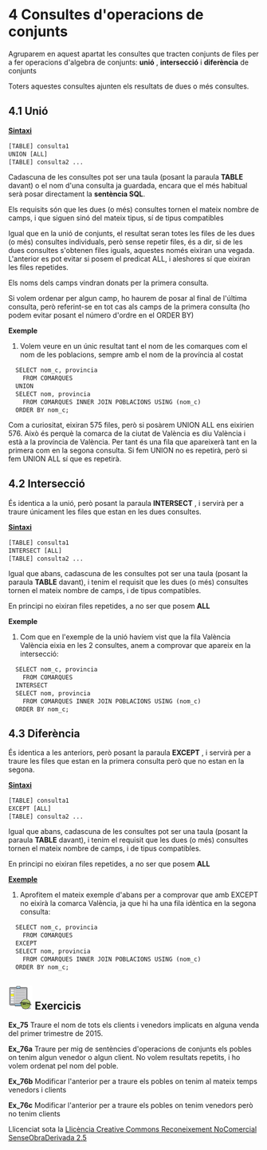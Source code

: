 # 4 Consultes d'operacions de conjunts

Agruparem en aquest apartat les consultes que tracten conjunts de files per a
fer operacions d'algebra de conjunts: **unió** , **intersecció** i
**diferència** de conjunts

Toters aquestes consultes ajunten els resultats de dues o més consultes.

## 4.1 Unió

**<u>Sintaxi</u>**

```
[TABLE] consulta1  
UNION [ALL]  
[TABLE] consulta2 ...
```
Cadascuna de les consultes pot ser una taula (posant la paraula **TABLE**
davant) o el nom d'una consulta ja guardada, encara que el més habitual serà
posar directament la **sentència SQL**.

Els requisits són que les dues (o més) consultes tornen el mateix nombre de
camps, i que siguen sinó del mateix tipus, sí de tipus compatibles

Igual que en la unió de conjunts, el resultat seran totes les files de les
dues (o més) consultes individuals, però sense repetir files, és a dir, si de
les dues consultes s'obtenen files iguals, aquestes només eixiran una vegada.
L'anterior es pot evitar si posem el predicat ALL, i aleshores sí que eixiran
les files repetides.

Els noms dels camps vindran donats per la primera consulta.

Si volem ordenar per algun camp, ho haurem de posar al final de l'última
consulta, però referint-se en tot cas als camps de la primera consulta (ho
podem evitar posant el número d'ordre en el ORDER BY)

**Exemple**

  1) Volem veure en un únic resultat tant el nom de les comarques com el nom de les poblacions, sempre amb el nom de la província al costat
```
  SELECT nom_c, provincia  
    FROM COMARQUES  
  UNION  
  SELECT nom, provincia  
    FROM COMARQUES INNER JOIN POBLACIONS USING (nom_c)  
  ORDER BY nom_c;
```
Com a curiositat, eixiran 575 files, però si posàrem UNION ALL ens eixirien
576. Això és perquè la comarca de la ciutat de València es diu València i està
a la província de València. Per tant és una fila que apareixerà tant en la
primera com en la segona consulta. Si fem UNION no es repetirà, però si fem
UNION ALL sí que es repetirà.

## 4.2 Intersecció

És identica a la unió, però posant la paraula **INTERSECT** , i servirà per a
traure únicament les files que estan en les dues consultes.



**<u>Sintaxi</u>**
```
[TABLE] consulta1  
INTERSECT [ALL]  
[TABLE] consulta2 ...
```
Igual que abans, cadascuna de les consultes pot ser una taula (posant la
paraula **TABLE** davant), i tenim el requisit que les dues (o més) consultes
tornen el mateix nombre de camps, i de tipus compatibles.

En principi no eixiran files repetides, a no ser que posem **ALL**

**Exemple**

  1) Com que en l'exemple de la unió havíem vist que la fila València València eixia en les 2 consultes, anem a comprovar que apareix en la intersecció:
```
  SELECT nom_c, provincia  
    FROM COMARQUES  
  INTERSECT  
  SELECT nom, provincia  
    FROM COMARQUES INNER JOIN POBLACIONS USING (nom_c)  
  ORDER BY nom_c;
```
## 4.3 Diferència

És identica a les anteriors, però posant la paraula **EXCEPT** , i servirà per
a traure les files que estan en la primera consulta però que no estan en la
segona.

**<u>Sintaxi</u>**
```
[TABLE] consulta1  
EXCEPT [ALL]  
[TABLE] consulta2 ...
```
Igual que abans, cadascuna de les consultes pot ser una taula (posant la
paraula **TABLE** davant), i tenim el requisit que les dues (o més) consultes
tornen el mateix nombre de camps, i de tipus compatibles.

En principi no eixiran files repetides, a no ser que posem **ALL**

**<u>Exemple</u>**

  1) Aprofitem el mateix exemple d'abans per a comprovar que amb EXCEPT no eixirà la comarca València, ja que hi ha una fila idèntica en la segona consulta:
```
  SELECT nom_c, provincia  
    FROM COMARQUES  
  EXCEPT  
  SELECT nom, provincia  
    FROM COMARQUES INNER JOIN POBLACIONS USING (nom_c)  
  ORDER BY nom_c;
```
## ![](icon_activity.gif) Exercicis

**Ex_75** Traure el nom de tots els clients i venedors implicats en alguna
venda del primer trimestre de 2015.

**Ex_76a** Traure per mig de sentències d'operacions de conjunts els pobles on
tenim algun venedor o algun client. No volem resultats repetits, i ho volem
ordenat pel nom del poble.

**Ex_76b** Modificar l'anterior per a traure els pobles on tenim al mateix
temps venedors i clients

**Ex_76c** Modificar l'anterior per a traure els pobles on tenim venedors però
no tenim clients

Llicenciat sota la  [Llicència Creative Commons Reconeixement NoComercial
SenseObraDerivada 2.5](http://creativecommons.org/licenses/by-nc-nd/2.5/)

